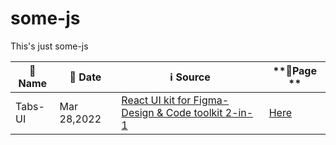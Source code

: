 # some-js
This's just some-js


|**:name_badge: Name**|**:calendar: Date**|**:information_source: Source**| **:link:Page **|
|---------------|-----------------|--------------------|---------------------|
|Tabs-UI|Mar 28,2022|[React UI kit for Figma- Design & Code toolkit 2-in-1](https://dribbble.com/shots/14483921-React-UI-kit-for-Figma-Design-Code-toolkit-2-in-1/attachments/6168243?mode=media)|[Here](https://frey1a.github.io/some-js/Tabs-UI)|
